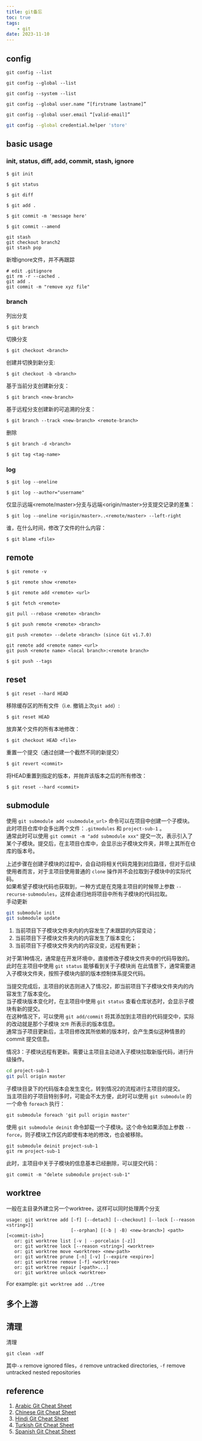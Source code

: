 ```yaml
---
title: git备忘
toc: true
tags:
    - git
date: 2023-11-10
---
```


## config

```
git config --list
```

```
git config --global --list
```

```
git config --system --list
```

```
git config --global user.name “[firstname lastname]”
```

```
git config --global user.email “[valid-email]”
```

```sh
git config --global credential.helper 'store'
```

## basic usage

### init, status, diff, add, commit, stash, ignore

```
$ git init
```

```
$ git status
```

```
$ git diff
```

```
$ git add .
```

```
$ git commit -m 'message here'
```

```
$ git commit --amend
```

```
git stash
git checkout branch2
git stash pop
```

新增ignore文件，并不再跟踪

```
# edit .gitignore
git rm -r --cached .
git add .
git commit -m "remove xyz file"
```

### branch

列出分支

```
$ git branch
```

切换分支

```
$ git checkout <branch>
```

创建并切换到新分支:

```
$ git checkout -b <branch>
```

基于当前分支创建新分支：

```
$ git branch <new-branch>
```

基于远程分支创建新的可追溯的分支：

```
$ git branch --track <new-branch> <remote-branch>
```

删除

```
$ git branch -d <branch>
```

```
$ git tag <tag-name>
```

### log

```
$ git log --oneline
```

```
$ git log --author="username"
```

仅显示远端<remote/master>分支与远端<origin/master>分支提交记录的差集：

```
$ git log --oneline <origin/master>..<remote/master> --left-right
```

谁，在什么时间，修改了文件的什么内容：

```
$ git blame <file>
```

## remote

```
$ git remote -v
```

```
$ git remote show <remote>
```

```
$ git remote add <remote> <url>
```

```
$ git fetch <remote>
```

```
git pull --rebase <remote> <branch>
```

```
$ git push remote <remote> <branch>
```

```
git push <remote> --delete <branch> (since Git v1.7.0)
```

```
git remote add <remote name> <url>
git push <remote name> <local branch>:<remote branch>
```

```
$ git push --tags
```

## reset

```
$ git reset --hard HEAD
```

移除缓存区的所有文件（i.e. 撤销上次`git add`）:

```
$ git reset HEAD
```

放弃某个文件的所有本地修改：

```
$ git checkout HEAD <file>
```

重置一个提交（通过创建一个截然不同的新提交）

```
$ git revert <commit>
```

将HEAD重置到指定的版本，并抛弃该版本之后的所有修改：

```
$ git reset --hard <commit>
```

## submodule

使用 `git submodule add <submodule_url>` 命令可以在项目中创建一个子模块。  
此时项目仓库中会多出两个文件：`.gitmodules` 和 `project-sub-1` 。  
通常此时可以使用 `git commit -m "add submodule xxx"` 提交一次，表示引入了某个子模块。提交后，在主项目仓库中，会显示出子模块文件夹，并带上其所在仓库的版本号。

上述步骤在创建子模块的过程中，会自动将相关代码克隆到对应路径，但对于后续使用者而言，对于主项目使用普通的 `clone` 操作并不会拉取到子模块中的实际代码。  
如果希望子模块代码也获取到，一种方式是在克隆主项目的时候带上参数 `--recurse-submodules`，这样会递归地将项目中所有子模块的代码拉取。  
手动更新

```sh
git submodule init
git submodule update
```

1. 当前项目下子模块文件夹内的内容发生了未跟踪的内容变动；
2. 当前项目下子模块文件夹内的内容发生了版本变化；
3. 当前项目下子模块文件夹内的内容没变，远程有更新；

对于第1种情况，通常是在开发环境中，直接修改子模块文件夹中的代码导致的。  
此时在主项目中使用 `git status` 能够看到关于子模块尚
在此情景下，通常需要进入子模块文件夹，按照子模块内部的版本控制体系提交代码。

当提交完成后，主项目的状态则进入了情况2，即当前项目下子模块文件夹内的内容发生了版本变化。  
当子模块版本变化时，在主项目中使用 `git status` 查看仓库状态时，会显示子模块有新的提交。  
在这种情况下，可以使用 `git add/commit` 将其添加到主项目的代码提交中，实际的改动就是那个子模块 `文件` 所表示的版本信息。  
通常当子项目更新后，主项目修改其所依赖的版本时，会产生类似这种情景的 commit 提交信息。

情况3：子模块远程有更新。需要让主项目主动进入子模块拉取新版代码，进行升级操作。

```sh
cd project-sub-1
git pull origin master
```

子模块目录下的代码版本会发生变化，转到情况2的流程进行主项目的提交。  
当主项目的子项目特别多时，可能会不太方便，此时可以使用 `git submodule` 的一个命令 `foreach` 执行：

```
git submodule foreach 'git pull origin master'
```

使用 `git submodule deinit` 命令卸载一个子模块。这个命令如果添加上参数 `--force`，则子模块工作区内即使有本地的修改，也会被移除。

```
git submodule deinit project-sub-1
git rm project-sub-1
```

此时，主项目中关于子模块的信息基本已经删除，可以提交代码：

```
git commit -m "delete submodule project-sub-1"
```

## worktree

一般在主目录外建立另一个worktree，这样可以同时处理两个分支

```
usage: git worktree add [-f] [--detach] [--checkout] [--lock [--reason <string>]]
                        [--orphan] [(-b | -B) <new-branch>] <path> [<commit-ish>]
   or: git worktree list [-v | --porcelain [-z]]
   or: git worktree lock [--reason <string>] <worktree>
   or: git worktree move <worktree> <new-path>
   or: git worktree prune [-n] [-v] [--expire <expire>]
   or: git worktree remove [-f] <worktree>
   or: git worktree repair [<path>...]
   or: git worktree unlock <worktree>
```

For example: `git worktree add ../tree`

## 多个上游

## 清理

清理

```
git clean -xdf
```

其中`-x` remove ignored files，`d` remove untracked directories, `-f` remove untracked nested repositories

## reference

1. [Arabic Git Cheat Sheet](https://github.com/arslanbilal/git-cheat-sheet/blob/master/other-sheets/git-cheat-sheet-ar.md)
2. [Chinese Git Cheat Sheet](https://github.com/arslanbilal/git-cheat-sheet/blob/master/other-sheets/git-cheat-sheet-zh.md)
3. [Hindi Git Cheat Sheet](https://github.com/arslanbilal/git-cheat-sheet/blob/master/other-sheets/git-cheat-sheet-hi.md)
4. [Turkish Git Cheat Sheet](https://github.com/arslanbilal/git-cheat-sheet/blob/master/other-sheets/git-cheat-sheet-tr.md)
5. [Spanish Git Cheat Sheet](https://github.com/arslanbilal/git-cheat-sheet/blob/master/other-sheets/git-cheat-sheet-es.md)
